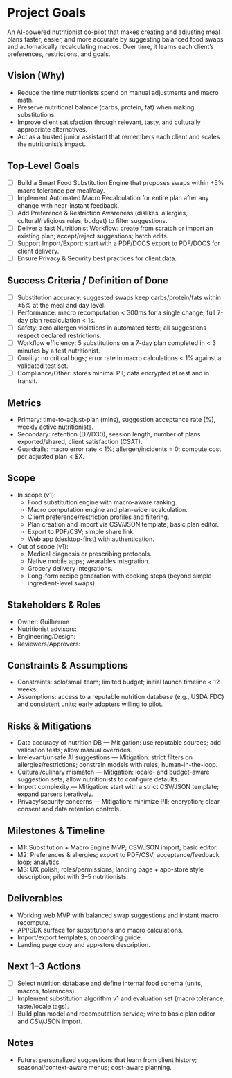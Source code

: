 # Project Goals

An AI-powered nutritionist co-pilot that makes creating and adjusting meal plans faster, easier, and more accurate by suggesting balanced food swaps and automatically recalculating macros. Over time, it learns each client’s preferences, restrictions, and goals.

## Vision (Why)
- Reduce the time nutritionists spend on manual adjustments and macro math.
- Preserve nutritional balance (carbs, protein, fat) when making substitutions.
- Improve client satisfaction through relevant, tasty, and culturally appropriate alternatives.
- Act as a trusted junior assistant that remembers each client and scales the nutritionist’s impact.

## Top-Level Goals
- [ ] Build a Smart Food Substitution Engine that proposes swaps within ±5% macro tolerance per meal/day.
- [ ] Implement Automated Macro Recalculation for entire plan after any change with near-instant feedback.
- [ ] Add Preference & Restriction Awareness (dislikes, allergies, cultural/religious rules, budget) to filter suggestions.
- [ ] Deliver a fast Nutritionist Workflow: create from scratch or import an existing plan; accept/reject suggestions; batch edits.
- [ ] Support Import/Export: start with a PDF/DOCS export to PDF/DOCS for client delivery.
- [ ] Ensure Privacy & Security best practices for client data.

## Success Criteria / Definition of Done
- [ ] Substitution accuracy: suggested swaps keep carbs/protein/fats within ±5% at the meal and day level.
- [ ] Performance: macro recomputation < 300ms for a single change; full 7-day plan recalculation < 1s.
- [ ] Safety: zero allergen violations in automated tests; all suggestions respect declared restrictions.
- [ ] Workflow efficiency: 5 substitutions on a 7-day plan completed in < 3 minutes by a test nutritionist.
- [ ] Quality: no critical bugs; error rate in macro calculations < 1% against a validated test set.
- [ ] Compliance/Other: stores minimal PII; data encrypted at rest and in transit.

## Metrics
- Primary: time-to-adjust-plan (mins), suggestion acceptance rate (%), weekly active nutritionists.
- Secondary: retention (D7/D30), session length, number of plans exported/shared, client satisfaction (CSAT).
- Guardrails: macro error rate < 1%; allergen/incidents = 0; compute cost per adjusted plan < $X.

## Scope
- In scope (v1):
  - Food substitution engine with macro-aware ranking.
  - Macro computation engine and plan-wide recalculation.
  - Client preference/restriction profiles and filtering.
  - Plan creation and import via CSV/JSON template; basic plan editor.
  - Export to PDF/CSV; simple share link.
  - Web app (desktop-first) with authentication.
- Out of scope (v1):
  - Medical diagnosis or prescribing protocols.
  - Native mobile apps; wearables integration.
  - Grocery delivery integrations.
  - Long-form recipe generation with cooking steps (beyond simple ingredient-level swaps).

## Stakeholders & Roles
- Owner: Guilherme
- Nutritionist advisors: <names>
- Engineering/Design: <names>
- Reviewers/Approvers: <names>

## Constraints & Assumptions
- Constraints: solo/small team; limited budget; initial launch timeline < 12 weeks.
- Assumptions: access to a reputable nutrition database (e.g., USDA FDC) and consistent units; early adopters willing to pilot.

## Risks & Mitigations
- Data accuracy of nutrition DB — Mitigation: use reputable sources; add validation tests; allow manual overrides.
- Irrelevant/unsafe AI suggestions — Mitigation: strict filters on allergies/restrictions; constrain models with rules; human-in-the-loop.
- Cultural/culinary mismatch — Mitigation: locale- and budget-aware suggestion sets; allow nutritionists to configure defaults.
- Import complexity — Mitigation: start with a strict CSV/JSON template; expand parsers iteratively.
- Privacy/security concerns — Mitigation: minimize PII; encryption; clear consent and data retention controls.

## Milestones & Timeline
- M1: Substitution + Macro Engine MVP; CSV/JSON import; basic editor.
- M2: Preferences & allergies; export to PDF/CSV; acceptance/feedback loop; analytics.
- M3: UX polish; roles/permissions; landing page + app-store style description; pilot with 3–5 nutritionists.

## Deliverables
- Working web MVP with balanced swap suggestions and instant macro recompute.
- API/SDK surface for substitutions and macro calculations.
- Import/export templates; onboarding guide.
- Landing page copy and app-store description.

## Next 1–3 Actions
- [ ] Select nutrition database and define internal food schema (units, macros, tolerances).
- [ ] Implement substitution algorithm v1 and evaluation set (macro tolerance, taste/locale tags).
- [ ] Build plan model and recomputation service; wire to basic plan editor and CSV/JSON import.

## Notes
- Future: personalized suggestions that learn from client history; seasonal/context-aware menus; cost-aware planning.